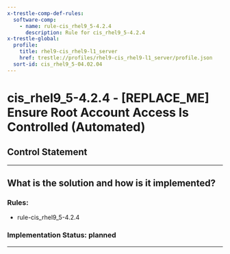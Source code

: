 ```yaml
---
x-trestle-comp-def-rules:
  software-comp:
    - name: rule-cis_rhel9_5-4.2.4
      description: Rule for cis_rhel9_5-4.2.4
x-trestle-global:
  profile:
    title: rhel9-cis_rhel9-l1_server
    href: trestle://profiles/rhel9-cis_rhel9-l1_server/profile.json
  sort-id: cis_rhel9_5-04.02.04
---
```


# cis_rhel9_5-4.2.4 - \[REPLACE_ME\] Ensure Root Account Access Is Controlled (Automated)

## Control Statement

______________________________________________________________________

## What is the solution and how is it implemented?

<!-- For implementation status enter one of: implemented, partial, planned, alternative, not-applicable -->

<!-- Note that the list of rules under ### Rules: is read-only and changes will not be captured after assembly to JSON -->

<!-- Add control implementation description here for control: cis_rhel9_5-4.2.4 -->

### Rules:

  - rule-cis_rhel9_5-4.2.4

### Implementation Status: planned

______________________________________________________________________

